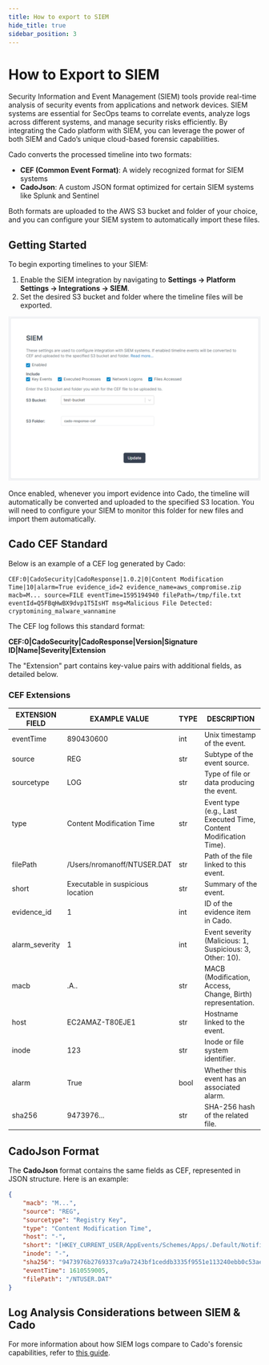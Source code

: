 ```yaml
---
title: How to export to SIEM
hide_title: true
sidebar_position: 3
---
```


# How to Export to SIEM

Security Information and Event Management (SIEM) tools provide real-time analysis of security events from applications and network devices. SIEM systems are essential for SecOps teams to correlate events, analyze logs across different systems, and manage security risks efficiently. By integrating the Cado platform with SIEM, you can leverage the power of both SIEM and Cado’s unique cloud-based forensic capabilities.

Cado converts the processed timeline into two formats:

- **CEF (Common Event Format)**: A widely recognized format for SIEM systems
- **CadoJson**: A custom JSON format optimized for certain SIEM systems like Splunk and Sentinel

Both formats are uploaded to the AWS S3 bucket and folder of your choice, and you can configure your SIEM system to automatically import these files.

## Getting Started

To begin exporting timelines to your SIEM:

1. Enable the SIEM integration by navigating to **Settings -> Platform Settings -> Integrations -> SIEM**.
2. Set the desired S3 bucket and folder where the timeline files will be exported.

![SIEM Settings in Cado](/img/siem-settings.png)

Once enabled, whenever you import evidence into Cado, the timeline will automatically be converted and uploaded to the specified S3 location. You will need to configure your SIEM to monitor this folder for new files and import them automatically.

## Cado CEF Standard

Below is an example of a CEF log generated by Cado:

```
CEF:0|CadoSecurity|CadoResponse|1.0.2|0|Content Modification Time|10|alarm=True evidence_id=2 evidence_name=aws_compromise.zip macb=M... source=FILE eventTime=1595194940 filePath=/tmp/file.txt eventId=Q5FBqHwBX9dvp1T5IsHT msg=Malicious File Detected: cryptomining_malware_wannamine
```

The CEF log follows this standard format:

**CEF:0|CadoSecurity|CadoResponse|Version|Signature ID|Name|Severity|Extension**

The "Extension" part contains key-value pairs with additional fields, as detailed below.

### CEF Extensions

| EXTENSION FIELD | EXAMPLE VALUE | TYPE | DESCRIPTION |
| --------------- | ------------- | ---- | ----------- |
| eventTime       | 890430600     | int  | Unix timestamp of the event. |
| source          | REG           | str  | Subtype of the event source. |
| sourcetype      | LOG           | str  | Type of file or data producing the event. |
| type            | Content Modification Time | str | Event type (e.g., Last Executed Time, Content Modification Time). |
| filePath        | /Users/nromanoff/NTUSER.DAT | str | Path of the file linked to this event. |
| short           | Executable in suspicious location | str | Summary of the event. |
| evidence_id     | 1             | int  | ID of the evidence item in Cado. |
| alarm_severity  | 1             | int  | Event severity (Malicious: 1, Suspicious: 3, Other: 10). |
| macb            | .A..          | str  | MACB (Modification, Access, Change, Birth) representation. |
| host            | EC2AMAZ-T80EJE1 | str | Hostname linked to the event. |
| inode           | 123           | str  | Inode or file system identifier. |
| alarm           | True          | bool | Whether this event has an associated alarm. |
| sha256          | 9473976... | str | SHA-256 hash of the related file. |

## CadoJson Format

The **CadoJson** format contains the same fields as CEF, represented in JSON structure. Here is an example:

```json
{
	"macb": "M...",
	"source": "REG",
	"sourcetype": "Registry Key",
	"type": "Content Modification Time",
	"host": "-",
	"short": "[HKEY_CURRENT_USER/AppEvents/Schemes/Apps/.Default/Notification.Proximity] (empty)",
	"inode": "-",
	"sha256": "9473976b2769337ca9a7243bf1ceddb3335f9551e113240ebb0c53ae789878d5",
	"eventTime": 1610559005,
	"filePath": "/NTUSER.DAT"
}
```

## Log Analysis Considerations between SIEM & Cado

For more information about how SIEM logs compare to Cado's forensic capabilities, refer to [this guide](/cado/discovery-import/data-types/logs#log-analysis-considerations).
